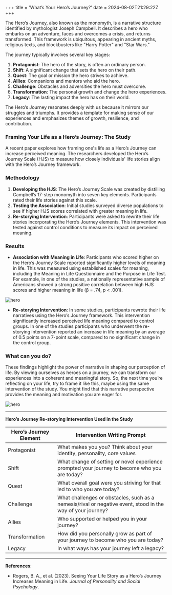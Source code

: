 +++
title = 'What’s Your Hero’s Journey?'
date = 2024-08-02T21:29:22Z
+++

The Hero’s Journey, also known as the monomyth, is a narrative structure identified by mythologist Joseph Campbell. It describes a hero who embarks on an adventure, faces and overcomes a crisis, and returns transformed. This framework is ubiquitous, appearing in ancient myths, religious texts, and blockbusters like "Harry Potter" and "Star Wars."

The journey typically involves several key stages:

1. **Protagonist**: The hero of the story, is often an ordinary person.
2. **Shift**: A significant change that sets the hero on their path.
3. **Quest**: The goal or mission the hero strives to achieve.
4. **Allies**: Companions and mentors who aid the hero.
5. **Challenge**: Obstacles and adversities the hero must overcome.
6. **Transformation**: The personal growth and change the hero experiences.
7. **Legacy**: The lasting impact the hero has on their world.

The Hero’s Journey resonates deeply with us because it mirrors our struggles and triumphs. It provides a template for making sense of our experiences and emphasizes themes of growth, resilience, and contribution. 

### Framing Your Life as a Hero’s Journey: The Study

A recent paper explores how framing one's life as a Hero’s Journey can increase perceived meaning. The researchers developed the Hero’s Journey Scale (HJS) to measure how closely individuals' life stories align with the Hero’s Journey framework.

### Methodology

1. **Developing the HJS**: The Hero’s Journey Scale was created by distilling Campbell’s 17-step monomyth into seven key elements. Participants rated their life stories against this scale.
2. **Testing the Association**: Initial studies surveyed diverse populations to see if higher HJS scores correlated with greater meaning in life.
3. **Re-storying Intervention**: Participants were asked to rewrite their life stories incorporating the Hero’s Journey elements. This intervention was tested against control conditions to measure its impact on perceived meaning.

### Results

- **Association with Meaning in Life**: Participants who scored higher on the Hero’s Journey Scale reported significantly higher levels of meaning in life. This was measured using established scales for meaning, including the Meaning in Life Questionnaire and the Purpose in Life Test. For example, in one of the studies, a nationally representative sample of Americans showed a strong positive correlation between high HJS scores and higher meaning in life (β = .74, p < .001).

![hero](/img/hero-journey-study.png)


- **Re-storying Intervention**: In some studies, participants rewrote their life narratives using the Hero’s Journey framework. This intervention significantly increased perceived life meaning compared to control groups. In one of the studies participants who underwent the re-storying intervention reported an increase in life meaning by an average of 0.5 points on a 7-point scale, compared to no significant change in the control group.

### What can you do?

These findings highlight the power of narrative in shaping our perception of life. By viewing ourselves as heroes on a journey, we can transform our experiences into a coherent and meaningful story. So, the next time you’re reflecting on your life, try to frame it like this, maybe using the same intervention of the study. You might find that this narrative perspective provides the meaning and motivation you are eager for.

![hero](/img/hero-drawing.webp)

---

**Hero’s Journey Re-storying Intervention Used in the Study**

| Hero’s Journey Element | Intervention Writing Prompt |
| --- | --- |
| Protagonist | What makes you you? Think about your identity, personality, core values |
| Shift | What change of setting or novel experience prompted your journey to become who you are today? |
| Quest | What overall goal were you striving for that led to who you are today? |
| Challenge | What challenges or obstacles, such as a nemesis/rival or negative event, stood in the way of your journey? |
| Allies | Who supported or helped you in your journey? |
| Transformation | How did you personally grow as part of your journey to become who you are today? |
| Legacy | In what ways has your journey left a legacy? |

---

**References**:

- Rogers, B. A., et al. (2023). Seeing Your Life Story as a Hero’s Journey Increases Meaning in Life. *Journal of Personality and Social Psychology*.